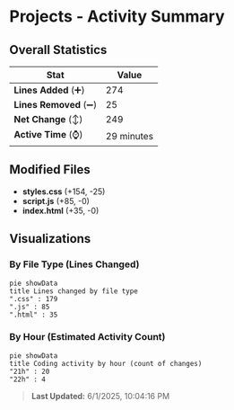 # Projects - Activity Summary 

## Overall Statistics

| Stat                   | Value                                                             |
| ---------------------- | ----------------------------------------------------------------- |
| **Lines Added** (➕)   | 274                                          |
| **Lines Removed** (➖) | 25                                        |
| **Net Change** (↕)    | 249                |
| **Active Time** (⌚)   | 29 minutes |


## Modified Files
- **styles.css** (+154, -25)
- **script.js** (+85, -0)
- **index.html** (+35, -0)

## Visualizations

### By File Type (Lines Changed)

```mermaid
pie showData
title Lines changed by file type
".css" : 179
".js" : 85
".html" : 35
```

### By Hour (Estimated Activity Count)

```mermaid
pie showData
title Coding activity by hour (count of changes)
"21h" : 20
"22h" : 4
```


> **Last Updated:** 6/1/2025, 10:04:16 PM